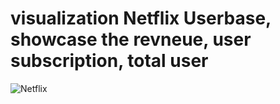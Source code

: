 # visualization Netflix Userbase, showcase the revneue, user subscription, total user

![Netflix](https://github.com/ivandhafalla01/PowerBI-/assets/94093173/41b380e4-7d47-4e26-8a71-b5fe9eaa1649)
